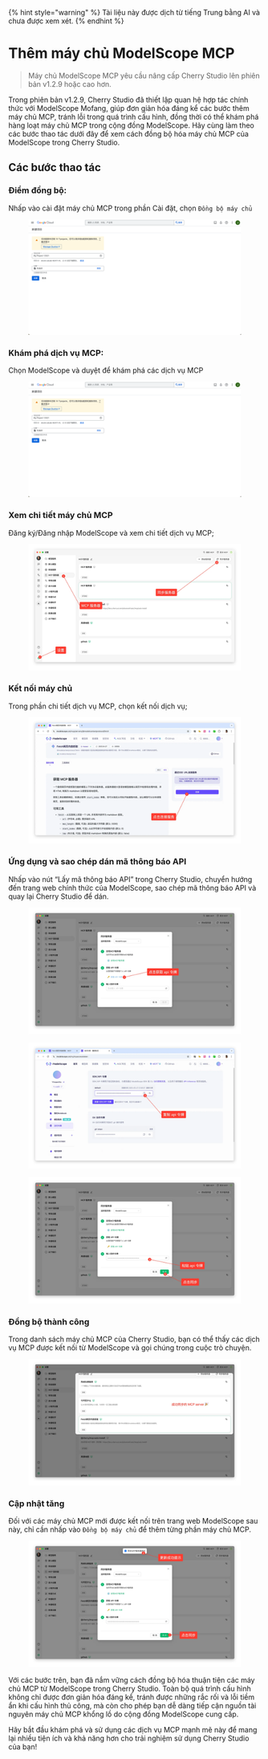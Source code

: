 
{% hint style="warning" %}
Tài liệu này được dịch từ tiếng Trung bằng AI và chưa được xem xét.
{% endhint %}

# Thêm máy chủ ModelScope MCP

> Máy chủ ModelScope MCP yêu cầu nâng cấp Cherry Studio lên phiên bản v1.2.9 hoặc cao hơn.

Trong phiên bản v1.2.9, Cherry Studio đã thiết lập quan hệ hợp tác chính thức với ModelScope Mofang, giúp đơn giản hóa đáng kể các bước thêm máy chủ MCP, tránh lỗi trong quá trình cấu hình, đồng thời có thể khám phá hàng loạt máy chủ MCP trong cộng đồng ModelScope. Hãy cùng làm theo các bước thao tác dưới đây để xem cách đồng bộ hóa máy chủ MCP của ModelScope trong Cherry Studio.

## Các bước thao tác

### Điểm đồng bộ:
Nhấp vào cài đặt máy chủ MCP trong phần Cài đặt, chọn `Đồng bộ máy chủ`

<figure><img src="../../.gitbook/assets/image.png" alt=""><figcaption></figcaption></figure>

### Khám phá dịch vụ MCP:
Chọn ModelScope và duyệt để khám phá các dịch vụ MCP

<figure><img src="../../.gitbook/assets/image (1).png" alt=""><figcaption></figcaption></figure>

### Xem chi tiết máy chủ MCP
Đăng ký/Đăng nhập ModelScope và xem chi tiết dịch vụ MCP;

<figure><img src="../../.gitbook/assets/image (2).png" alt=""><figcaption></figcaption></figure>

### Kết nối máy chủ
Trong phần chi tiết dịch vụ MCP, chọn kết nối dịch vụ;

<figure><img src="../../.gitbook/assets/image (3).png" alt=""><figcaption></figcaption></figure>

### Ứng dụng và sao chép dán mã thông báo API
Nhấp vào nút “Lấy mã thông báo API” trong Cherry Studio, chuyển hướng đến trang web chính thức của ModelScope, sao chép mã thông báo API và quay lại Cherry Studio để dán.

<figure><img src="../../.gitbook/assets/image (4).png" alt=""><figcaption></figcaption></figure>

<figure><img src="../../.gitbook/assets/image (5).png" alt=""><figcaption></figcaption></figure>

<figure><img src="../../.gitbook/assets/image (6).png" alt=""><figcaption></figcaption></figure>

### Đồng bộ thành công
Trong danh sách máy chủ MCP của Cherry Studio, bạn có thể thấy các dịch vụ MCP được kết nối từ ModelScope và gọi chúng trong cuộc trò chuyện.

<figure><img src="../../.gitbook/assets/image (7).png" alt=""><figcaption></figcaption></figure>

### Cập nhật tăng
Đối với các máy chủ MCP mới được kết nối trên trang web ModelScope sau này, chỉ cần nhấp vào `Đồng bộ máy chủ` để thêm từng phần máy chủ MCP.

<figure><img src="../../.gitbook/assets/image (148).png" alt=""><figcaption></figcaption></figure>

Với các bước trên, bạn đã nắm vững cách đồng bộ hóa thuận tiện các máy chủ MCP từ ModelScope trong Cherry Studio. Toàn bộ quá trình cấu hình không chỉ được đơn giản hóa đáng kể, tránh được những rắc rối và lỗi tiềm ẩn khi cấu hình thủ công, mà còn cho phép bạn dễ dàng tiếp cận nguồn tài nguyên máy chủ MCP khổng lồ do cộng đồng ModelScope cung cấp.

Hãy bắt đầu khám phá và sử dụng các dịch vụ MCP mạnh mẽ này để mang lại nhiều tiện ích và khả năng hơn cho trải nghiệm sử dụng Cherry Studio của bạn!
